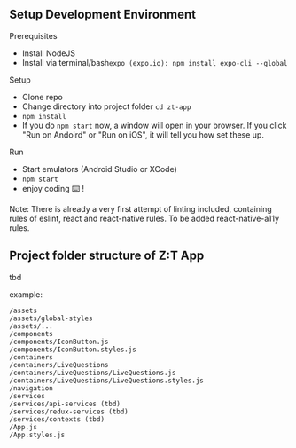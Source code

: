 ## Setup Development Environment

Prerequisites
- Install NodeJS
- Install via terminal/bash`expo (expo.io): npm install expo-cli --global`

Setup
- Clone repo
- Change directory into project folder `cd zt-app`
- `npm install`
- If you do `npm start` now, a window will open in your browser. If you click "Run on Andoird" or "Run on iOS", it will tell you how set these up.

Run
- Start emulators (Android Studio or XCode)
- `npm start`
- enjoy coding ⌨️ !


Note: There is already a very first attempt of linting included, containing rules
of eslint, react and react-native rules. To be added react-native-a11y rules.

## Project folder structure of Z:T App
tbd

example:
```
/assets
/assets/global-styles
/assets/...
/components
/components/IconButton.js
/components/IconButton.styles.js
/containers
/containers/LiveQuestions
/containers/LiveQuestions/LiveQuestions.js
/containers/LiveQuestions/LiveQuestions.styles.js
/navigation
/services
/services/api-services (tbd)
/services/redux-services (tbd)
/services/contexts (tbd)
/App.js
/App.styles.js
```
